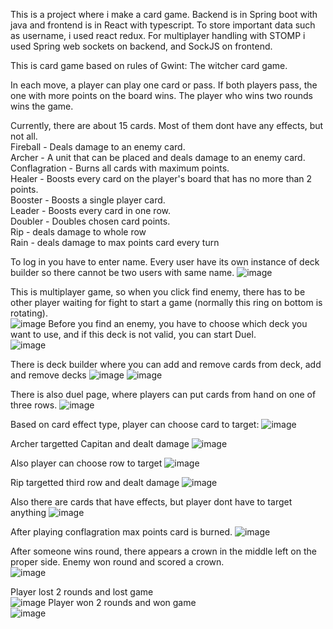 This is a project where i make a card game. Backend is in Spring boot with java and frontend is in React with typescript. To store important
data such as username, i used react redux. For multiplayer handling with STOMP i used Spring web sockets on backend, and SockJS on frontend.

This is card game based on rules of Gwint: The witcher card game.

In each move, a player can play one card or pass. If both players pass, the one with more points on the board wins. The player who wins two rounds wins the game. <br>

Currently, there are about 15 cards. Most of them dont have any effects, but not all. <br>
Fireball - Deals damage to an enemy card. <br>
Archer - A unit that can be placed and deals damage to an enemy card. <br>
Conflagration - Burns all cards with maximum points. <br>
Healer - Boosts every card on the player's board that has no more than 2 points. <br>
Booster - Boosts a single player card. <br>
Leader - Boosts every card in one row. <br>
Doubler - Doubles chosen card points. <br>
Rip - deals damage to whole row <br>
Rain - deals damage to max points card every turn <br>

To log in you have to enter name. Every user have its own instance of deck builder so there cannot be two users with same name.
![image](https://github.com/PiotrJagla/MyCardGame-MainProj/assets/76881722/b6a77471-4af0-4eed-ba58-181bf8404602)

This is multiplayer game, so when you click find enemy, there has to be other player waiting for fight to start a game (normally this ring on bottom is rotating).<br>
![image](https://github.com/PiotrJagla/MyCardGame-MainProj/assets/76881722/8be324bf-0f42-4e03-8533-e739ee734c1d)
Before you find an enemy, you have to choose which deck you want to use, and if this deck is not valid, you can start Duel. <br>
![image](https://github.com/PiotrJagla/MyCardGame-MainProj/assets/76881722/0b5d2490-8119-4521-8f04-c64df069d3e7)







There is deck builder where you can add and remove cards from deck, add and remove decks
![image](https://github.com/PiotrJagla/MyCardGame-MainProj/assets/76881722/22f248e0-6f04-4352-b968-d5e81ca16d69)
![image](https://github.com/PiotrJagla/MyCardGame-MainProj/assets/76881722/48e4ff12-c46f-4f3a-a547-95da6b5f17be)



There is also duel page, where players can put cards from hand on one of three rows. 
![image](https://github.com/PiotrJagla/MyCardGame-MainProj/assets/76881722/8da00777-52f2-43cb-aca6-f24d30738b17)




Based on card effect type, player can choose card to target:
![image](https://github.com/PiotrJagla/MyCardGame-MainProj/assets/76881722/be43a25e-bd82-463d-857a-30f0ccd2b4ab)


Archer targetted Capitan and dealt damage
![image](https://github.com/PiotrJagla/MyCardGame-MainProj/assets/76881722/908d7589-54d3-41d2-a950-5bcf6ba62ab0)



Also player can choose row to target
![image](https://github.com/PiotrJagla/MyCardGame-MainProj/assets/76881722/7fb245b1-1434-4447-ac59-6350acf50188)


Rip targetted third row and dealt damage
![image](https://github.com/PiotrJagla/MyCardGame-MainProj/assets/76881722/7bfdba38-9cc1-4844-afca-d484f1c63c0a)



Also there are cards that have effects, but player dont have to target anything
![image](https://github.com/PiotrJagla/MyCardGame-MainProj/assets/76881722/de91a7e0-e257-4a3e-8141-a2c89ac32a6d)


After playing conflagration max points card is burned.
![image](https://github.com/PiotrJagla/MyCardGame-MainProj/assets/76881722/fb67f3a9-4f92-4202-84d9-7612650233f3)

After someone wins round, there appears a crown in the middle left on the proper side. Enemy won round and scored a crown. <br>
![image](https://github.com/PiotrJagla/MyCardGame-MainProj/assets/76881722/fde3871e-4e9b-41eb-aaec-afdc5923a9ee)

Player lost 2 rounds and lost game <br>
![image](https://github.com/PiotrJagla/MyCardGame-MainProj/assets/76881722/abf55ec1-ca95-40a9-9258-44abfc027221)
Player won 2 rounds and won game <br>
![image](https://github.com/PiotrJagla/MyCardGame-MainProj/assets/76881722/6a587604-3af2-4a75-b2b6-699894061af8)










